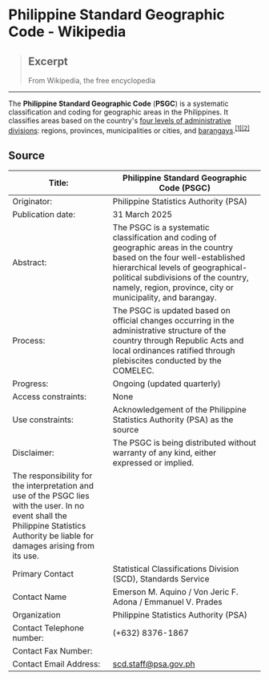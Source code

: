 # Philippine Standard Geographic Code - Wikipedia

> ## Excerpt
> From Wikipedia, the free encyclopedia

---
The **Philippine Standard Geographic Code** (**PSGC**) is a systematic classification and coding for geographic areas in the Philippines. It classifies areas based on the country's [four levels of administrative divisions](https://en.wikipedia.org/wiki/Administrative_divisions_of_the_Philippines "Administrative divisions of the Philippines"): regions, provinces, municipalities or cities, and [barangays](https://en.wikipedia.org/wiki/Barangay "Barangay").<sup id="cite_ref-Gov_1-0" class="reference"><a href="https://en.wikipedia.org/wiki/Philippine_Standard_Geographic_Code#cite_note-Gov-1"><span class="cite-bracket">[</span>1<span class="cite-bracket">]</span></a></sup><sup id="cite_ref-PSGC_2-0" class="reference"><a href="https://en.wikipedia.org/wiki/Philippine_Standard_Geographic_Code#cite_note-PSGC-2"><span class="cite-bracket">[</span>2<span class="cite-bracket">]</span></a></sup>

## Source

| Title:                                                                                                                                                                              | Philippine Standard Geographic Code (PSGC)                                                                                                                                                                                                                        |
|-------------------------------------------------------------------------------------------------------------------------------------------------------------------------------------|-------------------------------------------------------------------------------------------------------------------------------------------------------------------------------------------------------------------------------------------------------------------|
| Originator:                                                                                                                                                                         | Philippine Statistics Authority (PSA)                                                                                                                                                                                                                             |
| Publication date:                                                                                                                                                                   | 31 March 2025                                                                                                                                                                                                                                                     |
| Abstract:                                                                                                                                                                           | The PSGC is a systematic classification and coding of geographic areas in the country based on the four well-established hierarchical levels of geographical-political subdivisions of the country, namely, region, province, city or municipality, and barangay. |
| Process:                                                                                                                                                                            | The PSGC is updated based on official changes occurring in the administrative structure of the country through Republic Acts and local ordinances ratified through plebiscites conducted by the COMELEC.                                                          |
| Progress:                                                                                                                                                                           | Ongoing (updated quarterly)                                                                                                                                                                                                                                       |
| Access constraints:                                                                                                                                                                 | None                                                                                                                                                                                                                                                              |
| Use constraints:                                                                                                                                                                    | Acknowledgement of the Philippine Statistics Authority (PSA) as the source                                                                                                                                                                                        |
| Disclaimer:                                                                                                                                                                         | The PSGC is being distributed without warranty of any kind, either expressed or implied.                                                                                                                                                                          |
| The responsibility for the interpretation and use of the PSGC lies with the user. In no event shall the Philippine Statistics Authority be liable for damages arising from its use. |                                                                                                                                                                                                                                                                   |
| Primary Contact                                                                                                                                                                     | Statistical Classifications Division (SCD), Standards Service                                                                                                                                                                                                     |
| Contact Name                                                                                                                                                                        | Emerson M. Aquino / Von Jeric F. Adona / Emmanuel V. Prades                                                                                                                                                                                                       |
| Organization                                                                                                                                                                        | Philippine Statistics Authority (PSA)                                                                                                                                                                                                                             |
| Contact Telephone number:                                                                                                                                                           | (+632) 8376-1867                                                                                                                                                                                                                                                  |
| Contact Fax Number:                                                                                                                                                                 |                                                                                                                                                                                                                                                                   |
| Contact Email Address:                                                                                                                                                              | scd.staff@psa.gov.ph                                                                                                                                                                                                                                              |


